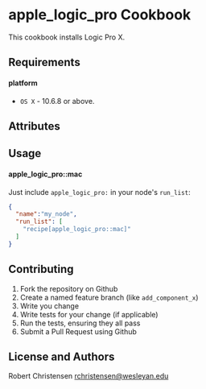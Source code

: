 apple_logic_pro Cookbook
========================
This cookbook installs Logic Pro X.

Requirements
------------
#### platform
- `OS X` - 10.6.8 or above.

Attributes
----------

Usage
-----
#### apple_logic_pro::mac

Just include `apple_logic_pro:` in your node's `run_list`:

```json
{
  "name":"my_node",
  "run_list": [
    "recipe[apple_logic_pro::mac]"
  ]
}
```

Contributing
------------

1. Fork the repository on Github
2. Create a named feature branch (like `add_component_x`)
3. Write you change
4. Write tests for your change (if applicable)
5. Run the tests, ensuring they all pass
6. Submit a Pull Request using Github

License and Authors
-------------------
Robert Christensen <rchristensen@wesleyan.edu>